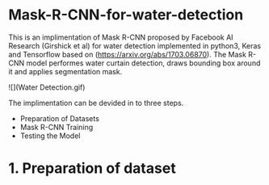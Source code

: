 # Mask-R-CNN-for-water-detection
This is an implimentation of Mask R-CNN proposed by Facebook AI Research (Girshick et al) for water detection implemented in python3, Keras and Tensorflow based on (https://arxiv.org/abs/1703.06870). The Mask R-CNN model performes water curtain detection, draws bounding box around it and applies segmentation mask. 

![](Water Detection.gif)



The implimentation can be devided in to three steps.
* Preparation of Datasets
* Mask R-CNN Training
* Testing the Model

# 1. Preparation of dataset


 
